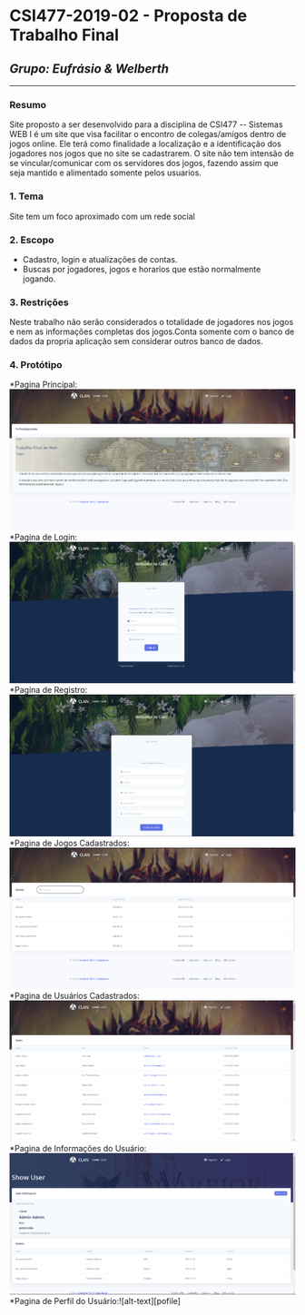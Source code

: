 # **CSI477-2019-02 - Proposta de Trabalho Final**
## *Grupo: Eufrásio & Welberth*

--------------

<!-- Descrever um resumo sobre o trabalho. -->

### Resumo
  Site proposto a ser desenvolvido para a disciplina de CSI477 -- Sistemas WEB I é um site que visa facilitar o encontro de colegas/amigos dentro de jogos online. Ele terá como finalidade a localização e a identificação dos jogadores nos jogos que no site se cadastrarem. O site não tem intensão de se vincular/comunicar com os servidores dos jogos, fazendo assim que seja mantido e alimentado somente pelos usuarios.

<!-- Apresentar o tema. -->
### 1. Tema
Site tem um foco aproximado com um rede social

<!-- Descrever e limitar o escopo da aplicação. -->
### 2. Escopo
- Cadastro, login e atualizações de contas.
- Buscas por jogadores, jogos e horarios que estão normalmente jogando.

<!-- Apresentar restrições de funcionalidades e de escopo. -->
### 3. Restrições

  Neste trabalho não serão considerados o totalidade de jogadores nos jogos e nem as informações completas dos jogos.Conta somente com o banco de dados da propria aplicação sem considerar outros banco de dados.

<!-- Construir alguns protótipos para a aplicação, disponibilizá-los no Github e descrever o que foi considerado. //-->
### 4. Protótipo

  *Pagina Principal:![alt-text][index]
  *Pagina de Login:![alt-text][login]
  *Pagina de Registro:![alt-text][register]
  *Pagina de Jogos Cadastrados:![alt-text][games]
  *Pagina de Usuários Cadastrados:![alt-text][user]
  *Pagina de Informações do Usuário:![alt-text][user_show]
  *Pagina de Perfil do Usuário:![alt-text][pofile]



[index]:https://github.com/UFOP-CSI477/2019-02-trabalho-final-eufrasio-welberth/blob/master/prototype/index.png "Tela inicial"
[login]:https://github.com/UFOP-CSI477/2019-02-trabalho-final-eufrasio-welberth/blob/master/prototype/login.png "Tela de Login"
[register]:https://github.com/UFOP-CSI477/2019-02-trabalho-final-eufrasio-welberth/blob/master/prototype/register.png "Tela de Registro"
[games]: https://github.com/UFOP-CSI477/2019-02-trabalho-final-eufrasio-welberth/blob/master/prototype/games.png "Tela de Jogos Cadastrados"
[user]: https://github.com/UFOP-CSI477/2019-02-trabalho-final-eufrasio-welberth/blob/master/prototype/user.png "Tela de Usuarios"
[user_show]:https://github.com/UFOP-CSI477/2019-02-trabalho-final-eufrasio-welberth/blob/master/prototype/user_show.png "Tela com Informações de um Usuario"
[profile]:https://github.com/UFOP-CSI477/2019-02-trabalho-final-eufrasio-welberth/blob/master/prototype/profile.png "Tela de Perfil de Usuario"
